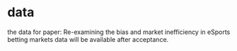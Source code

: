 # data
the data for paper: Re-examining the bias and market inefficiency in eSports betting markets
data will be available after acceptance.
